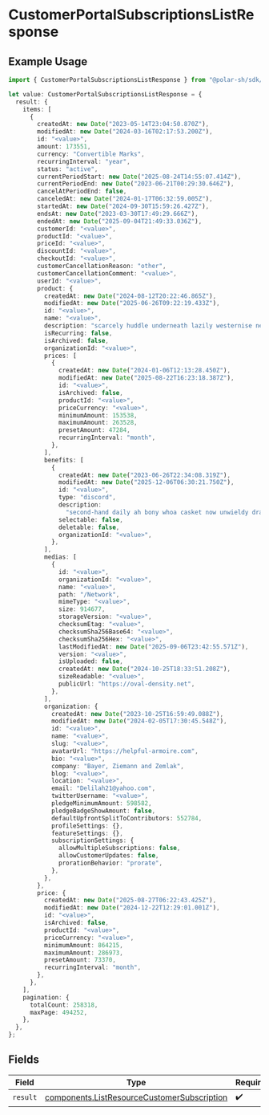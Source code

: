 # CustomerPortalSubscriptionsListResponse

## Example Usage

```typescript
import { CustomerPortalSubscriptionsListResponse } from "@polar-sh/sdk/models/operations/customerportalsubscriptionslist.js";

let value: CustomerPortalSubscriptionsListResponse = {
  result: {
    items: [
      {
        createdAt: new Date("2023-05-14T23:04:50.870Z"),
        modifiedAt: new Date("2024-03-16T02:17:53.200Z"),
        id: "<value>",
        amount: 173551,
        currency: "Convertible Marks",
        recurringInterval: "year",
        status: "active",
        currentPeriodStart: new Date("2025-08-24T14:55:07.414Z"),
        currentPeriodEnd: new Date("2023-06-21T00:29:30.646Z"),
        cancelAtPeriodEnd: false,
        canceledAt: new Date("2024-01-17T06:32:59.005Z"),
        startedAt: new Date("2024-09-30T15:59:26.427Z"),
        endsAt: new Date("2023-03-30T17:49:29.666Z"),
        endedAt: new Date("2025-09-04T21:49:33.036Z"),
        customerId: "<value>",
        productId: "<value>",
        priceId: "<value>",
        discountId: "<value>",
        checkoutId: "<value>",
        customerCancellationReason: "other",
        customerCancellationComment: "<value>",
        userId: "<value>",
        product: {
          createdAt: new Date("2024-08-12T20:22:46.865Z"),
          modifiedAt: new Date("2025-06-26T09:22:19.433Z"),
          id: "<value>",
          name: "<value>",
          description: "scarcely huddle underneath lazily westernise near",
          isRecurring: false,
          isArchived: false,
          organizationId: "<value>",
          prices: [
            {
              createdAt: new Date("2024-01-06T12:13:28.450Z"),
              modifiedAt: new Date("2025-08-22T16:23:18.387Z"),
              id: "<value>",
              isArchived: false,
              productId: "<value>",
              priceCurrency: "<value>",
              minimumAmount: 153538,
              maximumAmount: 263528,
              presetAmount: 47284,
              recurringInterval: "month",
            },
          ],
          benefits: [
            {
              createdAt: new Date("2023-06-26T22:34:08.319Z"),
              modifiedAt: new Date("2025-12-06T06:30:21.750Z"),
              id: "<value>",
              type: "discord",
              description:
                "second-hand daily ah bony whoa casket now unwieldy drab gah",
              selectable: false,
              deletable: false,
              organizationId: "<value>",
            },
          ],
          medias: [
            {
              id: "<value>",
              organizationId: "<value>",
              name: "<value>",
              path: "/Network",
              mimeType: "<value>",
              size: 914677,
              storageVersion: "<value>",
              checksumEtag: "<value>",
              checksumSha256Base64: "<value>",
              checksumSha256Hex: "<value>",
              lastModifiedAt: new Date("2025-09-06T23:42:55.571Z"),
              version: "<value>",
              isUploaded: false,
              createdAt: new Date("2024-10-25T18:33:51.208Z"),
              sizeReadable: "<value>",
              publicUrl: "https://oval-density.net",
            },
          ],
          organization: {
            createdAt: new Date("2023-10-25T16:59:49.088Z"),
            modifiedAt: new Date("2024-02-05T17:30:45.548Z"),
            id: "<value>",
            name: "<value>",
            slug: "<value>",
            avatarUrl: "https://helpful-armoire.com",
            bio: "<value>",
            company: "Bayer, Ziemann and Zemlak",
            blog: "<value>",
            location: "<value>",
            email: "Delilah21@yahoo.com",
            twitterUsername: "<value>",
            pledgeMinimumAmount: 598582,
            pledgeBadgeShowAmount: false,
            defaultUpfrontSplitToContributors: 552784,
            profileSettings: {},
            featureSettings: {},
            subscriptionSettings: {
              allowMultipleSubscriptions: false,
              allowCustomerUpdates: false,
              prorationBehavior: "prorate",
            },
          },
        },
        price: {
          createdAt: new Date("2025-08-27T06:22:43.425Z"),
          modifiedAt: new Date("2024-12-22T12:29:01.001Z"),
          id: "<value>",
          isArchived: false,
          productId: "<value>",
          priceCurrency: "<value>",
          minimumAmount: 864215,
          maximumAmount: 286973,
          presetAmount: 73370,
          recurringInterval: "month",
        },
      },
    ],
    pagination: {
      totalCount: 258318,
      maxPage: 494252,
    },
  },
};
```

## Fields

| Field                                                                                                      | Type                                                                                                       | Required                                                                                                   | Description                                                                                                |
| ---------------------------------------------------------------------------------------------------------- | ---------------------------------------------------------------------------------------------------------- | ---------------------------------------------------------------------------------------------------------- | ---------------------------------------------------------------------------------------------------------- |
| `result`                                                                                                   | [components.ListResourceCustomerSubscription](../../models/components/listresourcecustomersubscription.md) | :heavy_check_mark:                                                                                         | N/A                                                                                                        |
